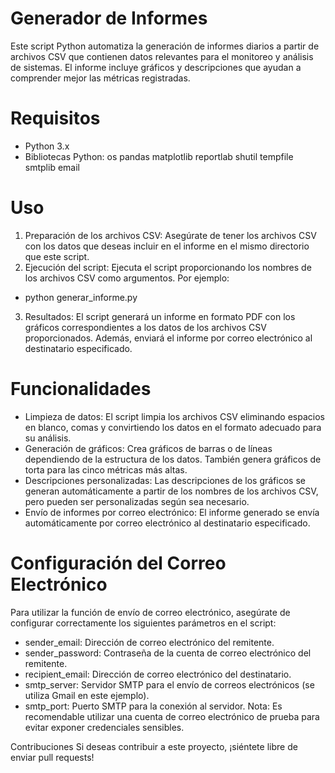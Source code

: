 
# Generador de Informes 

Este script Python automatiza la generación de informes diarios a partir de archivos CSV que contienen datos relevantes para el monitoreo y análisis de sistemas. El informe incluye gráficos y descripciones que ayudan a comprender mejor las métricas registradas.


# Requisitos
- Python 3.x
- Bibliotecas Python:
    os
    pandas
    matplotlib
    reportlab
    shutil
    tempfile
    smtplib
    email
# Uso
1. Preparación de los archivos CSV: Asegúrate de tener los archivos CSV con los datos que deseas incluir en el informe en el mismo directorio que este script.
2. Ejecución del script: Ejecuta el script proporcionando los nombres de los archivos CSV como argumentos. Por ejemplo:
*   python generar_informe.py
3. Resultados: El script generará un informe en formato PDF con los gráficos correspondientes a los datos de los archivos CSV proporcionados. Además, enviará el informe por correo electrónico al destinatario especificado.

# Funcionalidades
- Limpieza de datos: El script limpia los archivos CSV eliminando espacios en blanco, comas y convirtiendo los datos en el formato adecuado para su análisis.
- Generación de gráficos: Crea gráficos de barras o de líneas dependiendo de la estructura de los datos. También genera gráficos de torta para las cinco métricas más altas.
- Descripciones personalizadas: Las descripciones de los gráficos se generan automáticamente a partir de los nombres de los archivos CSV, pero pueden ser personalizadas según sea necesario.
- Envío de informes por correo electrónico: El informe generado se envía automáticamente por correo electrónico al destinatario especificado.
# Configuración del Correo Electrónico
Para utilizar la función de envío de correo electrónico, asegúrate de configurar correctamente los siguientes parámetros en el script:

- sender_email: Dirección de correo electrónico del remitente.
- sender_password: Contraseña de la cuenta de correo electrónico del remitente.
- recipient_email: Dirección de correo electrónico del destinatario.
- smtp_server: Servidor SMTP para el envío de correos electrónicos (se utiliza Gmail en este ejemplo).
- smtp_port: Puerto SMTP para la conexión al servidor.
Nota: Es recomendable utilizar una cuenta de correo electrónico de prueba para evitar exponer credenciales sensibles.

Contribuciones
Si deseas contribuir a este proyecto, ¡siéntete libre de enviar pull requests!